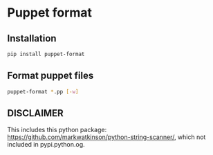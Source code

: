 # Puppet format

## Installation

```bash
pip install puppet-format
```

## Format puppet files

```bash
puppet-format *.pp [-w]
```

## DISCLAIMER

This includes this python package: https://github.com/markwatkinson/python-string-scanner/, which not included in pypi.python.og.

